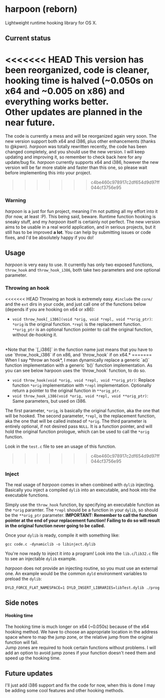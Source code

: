 # harpoon (reborn)
Lightweight runtime hooking library for OS X.

## Current status
<<<<<<< HEAD
This version has been reorganized, code is cleaner, hooking time is halved (~0.050s on x64 and ~0.005 on x86) and everything works better.
<br>
Other updates are planned in the near future.
=======
The code is currently a mess and will be reorganized again very soon. The new version support both x64 and i386, plus other enhancements (thanks to @kpwn).
*harpoon* was totally rewritten recently, the code has been changed completely, and you should use the new version.
I will keep updating and improving it, so remember to check back here for any update/bug fix.
*harpoon* currently supports x64 and i386, however the new version will be far more stable and faster than this one, so please wait before implementing this into your project.
>>>>>>> c4be460c978917c2df654d9d97ff044cf3756e95

### Warning
*harpoon* is a just for fun project, meaning I'm not putting all my effort into it (for now, at least :P). This being said,
beware. Runtime function hooking is sneaky stuff, and my *harpoon* itself is certainly not perfect.
The new version aims to be usable in a real world application, and in serious projects, but it still has to be improved **a lot**.
You can help by submitting issues or code fixes, and I'd be absolutely happy if you do!

## Usage
*harpoon* is very easy to use. It currently has only two exposed functions, `throw_hook` and `throw_hook_i386`, both take two parameters and one optional parameter.

### Throwing an hook
<<<<<<< HEAD
Throwing an hook is extremely easy. `#include` the `core/` and the `ext` dirs in your code, and just call one of the functions below (depends if you are hooking on x64 or x86):
+ `void throw_hook[_i386](void *orig, void *repl, void **orig_ptr)`: `*orig` is the original function. `*repl` is the replacement function. `**orig_ptr` is an optional function pointer to call the original function, without de-hooking it.
<br>
*Note that the `[_i386]` in the function name just means that you have to use `throw_hook_i386` if on x86, and `throw_hook` if on x64.*
=======
When I say *throw an hook*, I mean dynamically replace a generic `a()` function implementation with a generic `b()` function implementation. As you can see below harpoon uses the `throw_hook` function, to do so.

+ `void throw_hook(void *orig, void *repl, void **orig_ptr)`: Replace function `*orig` implementation with `*repl` implementation. Optionally return a pointer to the original function in `**orig_ptr`.
+ `void throw_hook_i386(void *orig, void *repl, void **orig_ptr)`: Same parameters, but used on i386.

The first parameter, `*orig`, is basically the original function, aka the one that will be hooked. The second parameter, `*repl`, is the replacement function, aka the one that will be called instead of `*orig`.
The third parameter is entirely optional, if not desired pass `NULL`. It is a function pointer, and will hold the original function prologue, which can be used to call the `*orig` function.

Look in the `test.c` file to see an usage of this function.
>>>>>>> c4be460c978917c2df654d9d97ff044cf3756e95

### Inject
The real usage of *harpoon* comes in when combined with `dylib` injecting. Basically you inject a compiled `dylib` into an executable, and hook into the executable functions.

Simply use the `throw_hook` function, by specifying an executable function as the `*orig` paramter. The `*repl` should be a function in your `dylib`, so should be the `**orig_ptr` parameter. **IMPORTANT: Remember to call the function pointer at the end of your replacement function! Failing to do so will result in the original function never going to be called.**

Once your `dylib` is ready, compile it with something like:

    gcc code.c -dynamiclib -o libinject.dylib

You're now ready to inject it into a program! Look into the `lib.c`/`lib32.c` file to see an injectable `dylib` example.

*harpoon* does not provide an injecting routine, so you must use an external one. An example would be the common `dyld` environment variables to preload the `dylib`:

    DYLD_FORCE_FLAT_NAMESPACE=1 DYLD_INSERT_LIBRARIES=libTest.dylib ./prog

## Side notes
#### Hooking time
The hooking time is much longer on x64 (~0.050s) because of the x64 hooking method. We have to choose an appropriate location in the address space where to map the jump zone, or the relative jump from the original function will fail.
<br>
Jump zones are required to hook certain functions without problems. I will add an option to avoid jump zones if your function doesn't need them and speed up the hooking time.

## Future updates
I'll just add i386 support and fix the code for now, when this is done I may be adding some cool features and other hooking methods.
